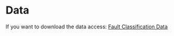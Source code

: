 
# Data

If you want to download the data access: [Fault Classification Data](https://cutt.ly/fault-classification)
